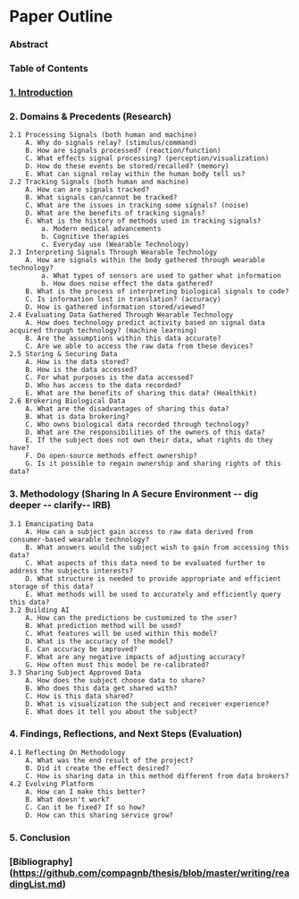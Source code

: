 # Paper Outline

### Abstract
### Table of Contents
### [1. Introduction](https://github.com/compagnb/thesis/blob/master/writing/introduction.md)
### 2. Domains & Precedents (Research)
    2.1 Processing Signals (both human and machine)
        A. Why do signals relay? (stimulus/command)
        B. How are signals processed? (reaction/function)
        C. What effects signal processing? (perception/visualization)
        D. How do these events be stored/recalled? (memory)
        E. What can signal relay within the human body tell us?
    2.2 Tracking Signals (both human and machine)
        A. How can are signals tracked?
        B. What signals can/cannot be tracked?
        C. What are the issues in tracking some signals? (noise)
        D. What are the benefits of tracking signals?
        E. What is the history of methods used in tracking signals?
            a. Modern medical advancements
            b. Cognitive therapies
            c. Everyday use (Wearable Technology)
    2.3 Interpreting Signals Through Wearable Technology
        A. How are signals within the body gathered through wearable technology?
            a. What types of sensors are used to gather what information
            b. How does noise effect the data gathered?
        B. What is the process of interpreting biological signals to code?
        C. Is information lost in translation? (accuracy)
        D. How is gathered information stored/viewed?
    2.4 Evaluating Data Gathered Through Wearable Technology
        A. How does technology predict activity based on signal data acquired through technology? (machine learning)
        B. Are the assumptions within this data accurate?
        C. Are we able to access the raw data from these devices?
    2.5 Storing & Securing Data
        A. How is the data stored?
        B. How is the data accessed?
        C. For what purposes is the data accessed?
        D. Who has access to the data recorded?
        E. What are the benefits of sharing this data? (Healthkit)
    2.6 Brokering Biological Data
        A. What are the disadvantages of sharing this data?
        B. What is data brokering?
        C. Who owns biological data recorded through technology?
        D. What are the responsibilities of the owners of this data?
        E. If the subject does not own their data, what rights do they have?
        F. Do open-source methods effect ownership?
        G. Is it possible to regain ownership and sharing rights of this data?
### 3. Methodology (Sharing In A Secure Environment -- dig deeper -- clarify-- IRB)
    3.1 Emancipating Data
        A. How can a subject gain access to raw data derived from consumer-based wearable technology?
        B. What answers would the subject wish to gain from accessing this data?
        C. What aspects of this data need to be evaluated further to address the subjects interests?
        D. What structure is needed to provide appropriate and efficient storage of this data?
        E. What methods will be used to accurately and efficiently query this data?
    3.2 Building AI
        A. How can the predictions be customized to the user?
        B. What prediction method will be used?
        C. What features will be used within this model?
        D. What is the accuracy of the model?
        E. Can accuracy be improved?
        F. What are any negative impacts of adjusting accuracy?
        G. How often must this model be re-calibrated?
    3.3 Sharing Subject Approved Data
        A. How does the subject choose data to share?
        B. Who does this data get shared with?
        C. How is this data shared?
        D. What is visualization the subject and receiver experience?
        E. What does it tell you about the subject?
### 4. Findings, Reflections, and Next Steps (Evaluation)
    4.1 Reflecting On Methodology
        A. What was the end result of the project?
        B. Did it create the effect desired?
        C. How is sharing data in this method different from data brokers?
    4.2 Evolving Platform
        A. How can I make this better?
        B. What doesn't work?
        C. Can it be fixed? If so how?
        D. How can this sharing service grow?
### 5. Conclusion
### [Bibliography] (https://github.com/compagnb/thesis/blob/master/writing/readingList.md)
